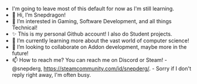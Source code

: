 - I'm going to leave most of this default for now as I'm still learning.
- 👋 Hi, I’m Snepdragon!
- 👀 I’m interested in Gaming, Software Development, and all things Technical!
- ✨ This is my personal Github account! I also do Student projects.
- 🌱 I’m currently learning more about the vast world of computer science!
- 💞️ I’m looking to collaborate on Addon development, maybe more in the future!
- 📫 How to reach me? You can reach me on Discord or Steam! - @snepderg, https://steamcommunity.com/id/snepderg/. - Sorry if I don't reply right away, I'm often busy.

<!---
banoargeek/banoargeek is a ✨ special ✨ repository because its `README.md` (this file) appears on your GitHub profile.
You can click the Preview link to take a look at your changes.
--->
